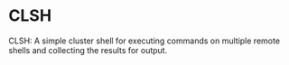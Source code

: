 # CLSH
CLSH: A simple cluster shell for executing commands on multiple remote shells and collecting the results for output.
